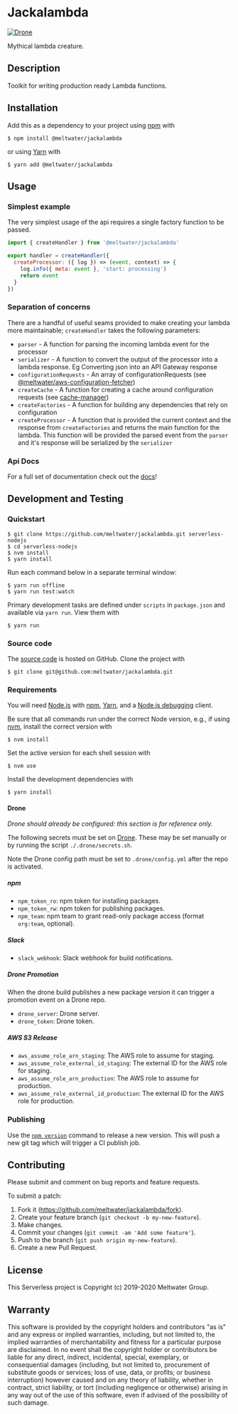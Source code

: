 # Jackalambda

[![Drone](https://drone.meltwater.io/api/badges/meltwater/jackalambda/status.svg?branch=master)](https://drone.meltwater.io/meltwater/jackalambda)

Mythical lambda creature.

## Description

Toolkit for writing production ready Lambda functions.

## Installation

Add this as a dependency to your project using [npm] with

```
$ npm install @meltwater/jackalambda
```

or using [Yarn] with

```
$ yarn add @meltwater/jackalambda
```

[npm]: https://www.npmjs.com/
[Yarn]: https://yarnpkg.com/

## Usage

### Simplest example

The very simplest usage of the api requires a single factory function to be passed.

```javascript
import { createHandler } from '@meltwater/jackalambda'

export handler = createHandler({
  createProcessor: ({ log }) => (event, context) => {
    log.info({ meta: event }, 'start: processing')
    return event
  }
})
```

### Separation of concerns

There are a handful of useful seams provided to make creating your lambda more
maintainable; `createHandler` takes the following parameters:

- `parser` - A function for parsing the incoming lambda event for the processor
- `serializer` - A function to convert the output of the processor into a lambda response. Eg Converting json into an API Gateway response
- `configurationRequests` - An array of configurationRequests (see [@meltwater/aws-configuration-fetcher])
- `createCache` - A function for creating a cache around configuration requests (see [cache-manager])
- `createFactories` - A function for building any dependencies that rely on configuration
- `createProcessor` - A function that is provided the current context and the response from `createFactories` and returns the main function for the lambda. This function will be provided the parsed event from the `parser` and it's response will be serialized by the `serializer`

### Api Docs

For a full set of documentation check out the [docs]!

[docs]: /docs/README.md
[@meltwater/aws-configuration-fetcher]: https://github.com/meltwater/aws-configuration-fetcher
[cache-manager]: https://www.npmjs.com/package/cache-manager

## Development and Testing

### Quickstart

```
$ git clone https://github.com/meltwater/jackalambda.git serverless-nodejs
$ cd serverless-nodejs
$ nvm install
$ yarn install
```

Run each command below in a separate terminal window:

```
$ yarn run offline
$ yarn run test:watch
```

Primary development tasks are defined under `scripts` in `package.json`
and available via `yarn run`.
View them with

```
$ yarn run
```

### Source code

The [source code] is hosted on GitHub.
Clone the project with

```
$ git clone git@github.com:meltwater/jackalambda.git
```

[source code]: https://github.com/meltwater/jackalambda

### Requirements

You will need [Node.js] with [npm], [Yarn], and a [Node.js debugging] client.

Be sure that all commands run under the correct Node version, e.g.,
if using [nvm], install the correct version with

```
$ nvm install
```

Set the active version for each shell session with

```
$ nvm use
```

Install the development dependencies with

```
$ yarn install
```

[Node.js]: https://nodejs.org/
[Node.js debugging]: https://nodejs.org/en/docs/guides/debugging-getting-started/
[npm]: https://www.npmjs.com/
[nvm]: https://github.com/creationix/nvm

#### Drone

_Drone should already be configured: this section is for reference only._

The following secrets must be set on [Drone].
These may be set manually or by running the script `./.drone/secrets.sh`.

Note the Drone config path must be set to `.drone/config.yml`
after the repo is activated.

##### npm

- `npm_token_ro`: npm token for installing packages.
- `npm_token_rw`: npm token for publishing packages.
- `npm_team`: npm team to grant read-only package access
  (format `org:team`, optional).

##### Slack

- `slack_webhook`: Slack webhook for build notifications.

##### Drone Promotion

When the drone build publishes a new package version it can trigger
a promotion event on a Drone repo.

- `drone_server`: Drone server.
- `drone_token`: Drone token.

##### AWS S3 Release

- `aws_assume_role_arn_staging`: The AWS role to assume for staging.
- `aws_assume_role_external_id_staging`: The external ID for the AWS role for staging.
- `aws_assume_role_arn_production`: The AWS role to assume for production.
- `aws_assume_role_external_id_production`: The external ID for the AWS role for production.

[Drone]: https://drone.meltwater.io/

### Publishing

Use the [`npm version`][npm-version] command to release a new version.
This will push a new git tag which will trigger a CI publish job.

[npm-version]: https://docs.npmjs.com/cli/version

## Contributing

Please submit and comment on bug reports and feature requests.

To submit a patch:

1. Fork it (https://github.com/meltwater/jackalambda/fork).
2. Create your feature branch (`git checkout -b my-new-feature`).
3. Make changes.
4. Commit your changes (`git commit -am 'Add some feature'`).
5. Push to the branch (`git push origin my-new-feature`).
6. Create a new Pull Request.

## License

This Serverless project is Copyright (c) 2019-2020 Meltwater Group.

## Warranty

This software is provided by the copyright holders and contributors "as is" and
any express or implied warranties, including, but not limited to, the implied
warranties of merchantability and fitness for a particular purpose are
disclaimed. In no event shall the copyright holder or contributors be liable for
any direct, indirect, incidental, special, exemplary, or consequential damages
(including, but not limited to, procurement of substitute goods or services;
loss of use, data, or profits; or business interruption) however caused and on
any theory of liability, whether in contract, strict liability, or tort
(including negligence or otherwise) arising in any way out of the use of this
software, even if advised of the possibility of such damage.
